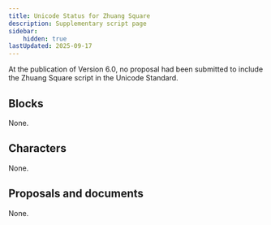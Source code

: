 ```yaml
---
title: Unicode Status for Zhuang Square
description: Supplementary script page
sidebar:
    hidden: true
lastUpdated: 2025-09-17
---
```


At the publication of Version 6.0, no proposal had been submitted to include the Zhuang Square script in the Unicode Standard.

## Blocks

None.

## Characters

None.

## Proposals and documents

None.
